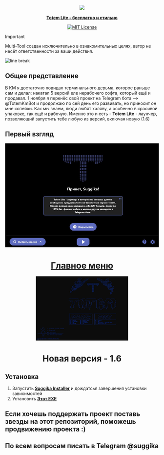 
<div align="center">
<a href="https://github.com/eli64s/readme-ai">
    <img
      src="https://github.com/Suggika/Totem/blob/c202f05b97acbe5359f92e62811295cb5b0003f1/img/logo" 
  </a>

<p align="center">
  <b>Totem Lite - бесплатно и стильно</b>
</p>
<p align="center">
<a href="https://opensource.org/license/mit/">
    <img src="https://img.shields.io/github/license/eli64s/readme-ai?logo=opensourceinitiative&logoColor=white&label=License&color=36454F" alt="MIT License">
  </a>

</p>
</div>

> [!IMPORTANT]
> Multi-Tool создан исключительно в ознакомительных целях, автор не несёт ответственности за ваши действия.
<img src="https://raw.githubusercontent.com/eli64s/readme-ai/eb2a0b4778c633911303f3c00f87874f398b5180/docs/docs/assets/svg/line-gradient.svg" alt="line break" width="100%" height="3px">

## Общее представление
В КМ я достаточно повидал терминального дерьма, которое раньше сам и делал: накатал 5 версий еле нерабочего софта, который ещё и продавал. 
1 ноября я перенёс свой проект на Telegram бота --> @TotemKmBot и продолжаю по сей день его развивать, но приносит он мне копейки. Как мы знаем, люди любят халяву, а особенно в красивой упаковке, так ещё и рабочую. 
Именно это и есть - **Totem Lite** - лаунчер, позволяющий запустить тебе любую из версий, включая новую (1.6)
## Первый взгляд
<div align="center">
<a href="https://github.com/eli64s/readme-ai">
    <img
      src="https://github.com/Suggika/Totem/blob/b4ee02c70241f8e47fc602d1191e7c46ccf05c7e/img/Untitled2.jpg" 
  </a>


# **Главное меню**
<a href="https://github.com/eli64s/readme-ai">
    <img
      src="https://github.com/Suggika/Totem/blob/b4ee02c70241f8e47fc602d1191e7c46ccf05c7e/img/Untitled.jpg" 
      alt="ReadmeAI Logo" width="60%">
  </a>


  # **Новая версия - 1.6**
</div>

## **Установка**
1. Запустить [**Suggika Installer**](https://github.com/Suggika/Suggika-Installer) и дождатсья завершения установки зависимостей
2. Установить [**Этот EXE**](https://www.mediafire.com/file/u2zx9mq3i0ir8lt/launcher.exe/file)

## **Если хочешь поддержать проект поставь звезды на этот репозиторий, поможешь продвижению проекта :)**
## По всем вопросам писать в Telegram @suggika
